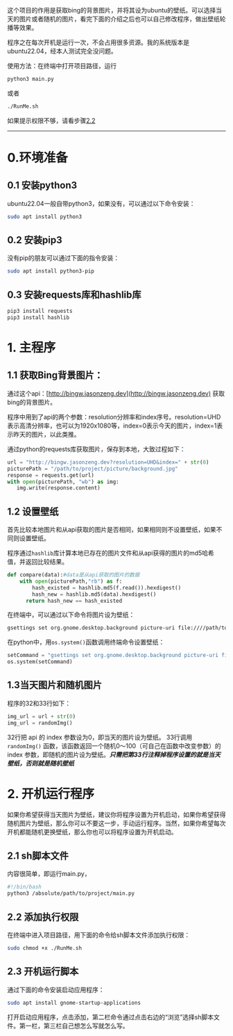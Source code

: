 这个项目的作用是获取bing的背景图片，并将其设为ubuntu的壁纸。可以选择当天的图片或者随机的图片，看完下面的介绍之后也可以自己修改程序，做出壁纸轮播等效果。

程序之在每次开机是运行一次，不会占用很多资源。我的系统版本是ubuntu22.04，经本人测试完全没问题。

使用方法：在终端中打开项目路径，运行
```bash
python3 main.py
```
或者
```bash
./RunMe.sh
```
如果提示权限不够，请看步骤[2.2](#添加执行权限)
*******


# 0.环境准备
## 0.1 安装python3
ubuntu22.04一般自带python3，如果没有，可以通过以下命令安装：
```bash
sudo apt install python3
```

## 0.2 安装pip3
没有pip的朋友可以通过下面的指令安装：
```bash
sudo apt install python3-pip
```
## 0.3 安装requests库和hashlib库
```bash
pip3 install requests
pip3 install hashlib
```

# 1. 主程序
## 1.1 获取Bing背景图片：
通过这个api：[http://bingw.jasonzeng.dev](http://bingw.jasonzeng.dev) 获取bing的背景图片。

程序中用到了api的两个参数：resolution分辨率和index序号。resolution=UHD表示高清分辨率，也可以为1920x1080等，index=0表示今天的图片，index=1表示昨天的图片，以此类推。

通过python的requests库获取图片，保存到本地，大致过程如下：
```python
url = "http://bingw.jasonzeng.dev?resolution=UHD&index=" + str(0)
picturePath = "/path/to/project/picture/background.jpg"
response = requests.get(url)
with open(picturePath, "wb") as img:
   img.write(response.content)
```
## 1.2 设置壁纸

首先比较本地图片和从api获取的图片是否相同，如果相同则不设置壁纸，如果不同则设置壁纸。

程序通过``hashlib``库计算本地已存在的图片文件和从api获得的图片的md5哈希值，并返回比较结果。

```python
def compare(data):#data是从api获取的图片的数据
    with open(picturePath,"rb") as f:
        hash_existed = hashlib.md5(f.read()).hexdigest()
        hash_new = hashlib.md5(data).hexdigest()
      return hash_new == hash_existed
```
在终端中，可以通过以下命令将图片设为壁纸：
```bash
gsettings set org.gnome.desktop.background picture-uri file:////path/to/picture.jpg
```  
在python中，用``os.system()``函数调用终端命令设置壁纸：
```python
setCommand = "gsettings set org.gnome.desktop.background picture-uri file:///{}".format(picturePath)
os.system(setCommand)
```
## 1.3当天图片和随机图片
程序的32和33行如下：
```python
img_url = url + str(0)
img_url = randomImg()
```

32行把 api 的 index 参数设为0，即当天的图片设为壁纸。
33行调用 ``randomImg()`` 函数，该函数返回一个随机0～100（可自己在函数中改变参数）的 index 参数，即随机的图片设为壁纸。_**只需把第33行注释掉程序设置的就是当天壁纸，否则就是随机壁纸**_

# 2. 开机运行程序

如果你希望获得当天图片为壁纸，建议你将程序设置为开机启动，如果你希望获得随机图片为壁纸，那么你可以不要这一步，手动运行程序。当然，如果你希望每次开机都能随机更换壁纸，那么你也可以将程序设置为开机启动。

## 2.1 sh脚本文件
内容很简单，即运行main.py，
```bash
#!/bin/bash
python3 /absolute/path/to/project/main.py
```
## 2.2 添加执行权限

在终端中进入项目路径，用下面的命令给sh脚本文件添加执行权限：
```bash
sudo chmod +x ./RunMe.sh
```

## 2.3 开机运行脚本

通过下面的命令安装启动应用程序：
```bash
sudo apt install gnome-startup-applications
``` 

打开启动应用程序，点击添加，第二栏命令通过点击右边的“浏览”选择sh脚本文件。第一栏，第三栏自己想怎么写就怎么写。
